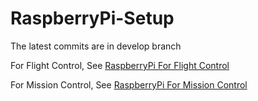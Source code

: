 # RaspberryPi-Setup

The latest commits are in develop branch 

For Flight Control, See [RaspberryPi For Flight Control](https://github.com/AirForceUAV/RaspberryPi-Setup/blob/develop/Flight%20Control.md)


For Mission Control, See [RaspberryPi For Mission Control](https://github.com/AirForceUAV/RaspberryPi-Setup/blob/develop/Mission%20Control.md)

